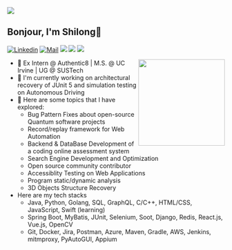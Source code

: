 <img align="center" src="./header.png" />

## Bonjour, I'm Shilong👋 

[![Linkedin](https://img.shields.io/badge/-LinkedIn-0A66C2?style=flat-square&logo=Linkedin&logoColor=white)](https://www.linkedin.com/in/shilong-li/)
[![Mail](https://img.shields.io/badge/-shilong.li213@gmail.com-critical?style=flat-square&logo=Gmail&logoColor=white&link=mailto:shilong.li213@gmail.com)](mailto:shilong.li213@gmail.com)
[![](https://img.shields.io/badge/-Java-007396?style=flat-square&logo=java&logoColor=white)](https://www.oracle.com/java/)
[![](https://img.shields.io/badge/-Python-3776AB?style=flat-square&logo=python&logoColor=white)](https://www.python.org/)
[![](https://img.shields.io/badge/-Go-00ADD8?style=flat-square&logo=go&logoColor=white)](https://golang.org/)
<!-- <img align="right" src="https://visitor-badge.glitch.me/badge?page_id=lethal233" /> -->

<img align='right' src='https://octodex.github.com/images/filmtocat.png' width='200"'>

<!-- - [Course Materials @ SUSTech](https://github.com/lethal233/course-collections) -->

<!-- ### One, two, three, Cheese! -->
- 🏫 Ex Intern @ Authentic8 | M.S. @ UC Irvine | UG @ SUSTech
- 🔭 I'm currently working on architectural recovery of JUnit 5 and simulation testing on Autonomous Driving
- 🌱 Here are some topics that I have explored:
  - Bug Pattern Fixes about open-source Quantum software projects
  - Record/replay framework for Web Automation
  - Backend & DataBase Development of a coding online assessment system
  - Search Engine Development and Optimization
  - Open source community contributor
  - Accessiblity Testing on Web Applications
  - Program static/dynamic analysis
  - 3D Objects Structure Recovery
- Here are my tech stacks
  - Java, Python, Golang, SQL, GraphQL, C/C++, HTML/CSS, JavaScript, Swift (learning)
  - Spring Boot, MyBatis, JUnit, Selenium, Soot, Django, Redis, React.js, Vue.js, OpenCV
  - Git, Docker, Jira, Postman, Azure, Maven, Gradle, AWS, Jenkins, mitmproxy, PyAutoGUI, Appium
<!-- - ⚡ A Senior UG @ SUSTech CSE
- 🔭 Software development <!-- - 😄 Wanting adventures --> 
<!-- - 🌱 Final-Year Project: web testing via Selenium (IDE) -->
<!-- - 💬 More about me: [homepage](https://lethal233.github.io)
- ✨ Contributions: [飞跃手册](https://sustech-application.com), [南科手册](https://sustech.online/), [fastjson](https://github.com/alibaba/fastjson), [easyexcel](https://github.com/alibaba/easyexcel)
- 🌱 SUSTech courses -- [Course Materials](https://github.com/lethal233/course-collections) -->

<!-- [![lethal233's GitHub stats](https://github-readme-stats.vercel.app/api?username=lethal233&count_private=true&theme=tokyonight&show_icons=true)](https://github.com/anuraghazra/github-readme-stats)
 -->

<!--
### My star history

[![Star History Chart](https://api.star-history.com/svg?repos=lethal233/SUSTech-CS315,lethal233/CS303A-projects,lethal233/course-collections&type=Timeline)](https://star-history.com/#lethal233/SUSTech-CS315&lethal233/CS303A-projects&lethal233/course-collections&Timeline)
 -->
<!--
**lethal233/lethal233** is a ✨ _special_ ✨ repository because its `README.md` (this file) appears on your GitHub profile.

### Visitor count
<img src="https://profile-counter.glitch.me/lethal233/count.svg" />



Here are some ideas to get you started:

- 🔭 I’m currently working on ...
- 🌱 I’m currently learning ...
- 👯 I’m looking to collaborate on ...
- 🤔 I’m looking for help with ...
- 💬 Ask me about ...
- 📫 How to reach me: ...
- 😄 Pronouns: ...
- ⚡ Fun fact: ...
-->
